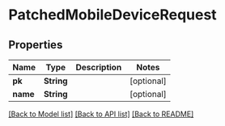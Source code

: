 # PatchedMobileDeviceRequest

## Properties
Name | Type | Description | Notes
------------ | ------------- | ------------- | -------------
**pk** | **String** |  | [optional] 
**name** | **String** |  | [optional] 

[[Back to Model list]](../README.md#documentation-for-models) [[Back to API list]](../README.md#documentation-for-api-endpoints) [[Back to README]](../README.md)


